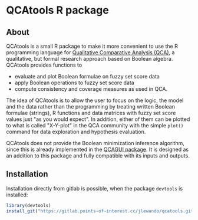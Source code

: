 # QCAtools R package

## About

QCAtools is a small R package to make it more convenient
to use the R programming language for [Qualitative Comparative Analysis (QCA)](http://en.wikipedia.org/wiki/Qualitative_Comparative_Analysis), a qualitative, but formal research approach based on Boolean algebra. QCAtools provides functions to
- evaluate and plot Boolean formulae on fuzzy set score data
- apply Boolean operations to fuzzy set score data
- compute consistency and coverage measures as used in QCA.

The idea of QCAtools is to allow the user to focus on the logic, the model and the data rather than the programming by treating written Boolean formulae (strings), R functions and data matrices with fuzzy set score values just "as you would expect". In addition, either of them can be plotted to what is called "X-Y-plot" in the QCA community with the simple `plot()` command for data exploration and hypothesis evaluation.

QCAtools does not provide the Boolean minimization inference algorithm, since this is already implemented in the [QCAGUI package](http://cran.r-project.org/package=QCAGUI). It is designed as an addition to this package and fully compatible with its inputs and outputs.

## Installation

Installation directly from gitlab is possible, when the package `devtools`
is installed:
```r
library(devtools)
install_git("https://gitlab.points-of-interest.cc/jlewando/qcatools.git")
```
